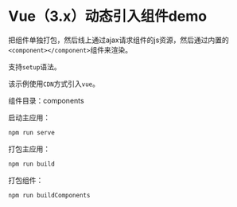 # Vue（3.x）动态引入组件demo

把组件单独打包，然后线上通过ajax请求组件的js资源，然后通过内置的`<component></component>`组件来渲染。

支持`setup`语法。

该示例使用`CDN`方式引入`vue`。

组件目录：components

启动主应用：

```bash
npm run serve
```

打包主应用：

```bash
npm run build
```

打包组件：

```bash
npm run buildComponents
```

